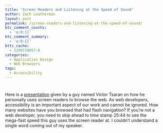 ```yaml
---
title: 'Screen Readers and Listening at the Speed of Sound'
author: Zach Leatherman
layout: post
permalink: /screen-readers-and-listening-at-the-speed-of-sound/
btc_comment_counts:
  - 'a:0:{}'
btc_comment_summary:
  - 'a:0:{}'
bttc_cache:
  - 1299719057:0
categories:
  - Application Design
  - Web Browsers
tags:
  - Accessibility
---
```

# 

Here is a [presentation][1] given by a guy named Victor Tsaran on how he personally uses screen readers to browse the web. As web developers, accessibility is an important aspect of our work and cannot be ignored. How many websites have you browsed that had flash navigation? If you’re not a web developer, you need to skip ahead to time stamp 25:44 to see the mega-fast speed this guy uses the screen reader at. I couldn’t understand a single word coming out of my speaker.

 [1]: http://yuiblog.com/blog/2007/05/14/video-intro-to-screenreaders/